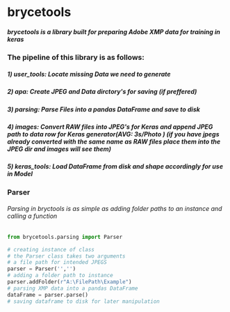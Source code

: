 # brycetools
##### brycetools is a library built for preparing Adobe XMP data for training in keras

### The pipeline of this library is as follows:
##### 1) user_tools: Locate missing Data we need to generate
##### 2) apa: Create JPEG and Data dirctory's for saving (if preffered)
##### 3) parsing: Parse Files into a pandas DataFrame and save to disk
##### 4) images: Convert RAW files into JPEG's for Keras and append JPEG path to data row for Keras generator(AVG: 3s/Photo ) (if you have jpegs already converted with the same name as RAW files place them into the JPEG dir and images will see them)
##### 5) keras_tools: Load DataFrame from disk and shape accordingly for use in Model

### Parser
###### Parsing in bryctools is as simple as adding folder paths to an instance and calling a function
```python
from brycetools.parsing import Parser

# creating instance of class
# the Parser class takes two arguments
# a file path for intended JPEGS
parser = Parser('','')
# adding a folder path to instance
parser.addFolder(r"A:\FilePath\Example")
# parsing XMP data into a pandas DataFrame
dataFrame = parser.parse()
# saving dataframe to disk for later manipulation
```